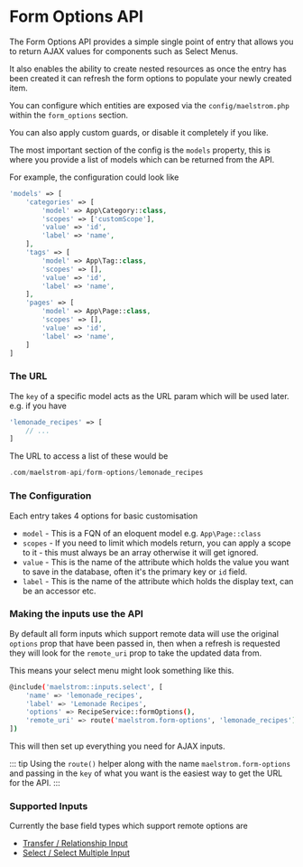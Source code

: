 # Form Options API

The Form Options API provides a simple single point of entry that allows you to return AJAX values for components such as Select Menus.

It also enables the ability to create nested resources as once the entry has been created it can refresh the form options to populate your newly created item.

You can configure which entities are exposed via the `config/maelstrom.php` within the `form_options` section.

You can also apply custom guards, or disable it completely if you like.

The most important section of the config is the `models` property, this is where you provide a list of models which can be returned from the API.

For example, the configuration could look like

```php
'models' => [
    'categories' => [
        'model' => App\Category::class,
        'scopes' => ['customScope'],
        'value' => 'id',
        'label' => 'name',
    ],
    'tags' => [
        'model' => App\Tag::class,
        'scopes' => [],
        'value' => 'id',
        'label' => 'name',
    ],
    'pages' => [
        'model' => App\Page::class,
        'scopes' => [],
        'value' => 'id',
        'label' => 'name',
    ]
]
```

### The URL

The `key` of a specific model acts as the URL param which will be used later. e.g. if you have

```php
'lemonade_recipes' => [
    // ...
]
```

The URL to access a list of these would be

```php
.com/maelstrom-api/form-options/lemonade_recipes
```

### The Configuration

Each entry takes 4 options for basic customisation

- `model` - This is a FQN of an eloquent model e.g. `App\Page::class`
- `scopes` - If you need to limit which models return, you can apply a scope to it - this must always be an array otherwise it will get ignored.
- `value` - This is the name of the attribute which holds the value you want to save in the database, often it's the primary key or `id` field.
- `label` - This is the name of the attribute which holds the display text, can be an accessor etc.

### Making the inputs use the API

By default all form inputs which support remote data will use the original `options` prop that have been passed in, then when a refresh is requested they will look for the `remote_uri` prop to take the updated data from.

This means your select menu might look something like this.

```bash
@include('maelstrom::inputs.select', [
    'name' => 'lemonade_recipes',
    'label' => 'Lemonade Recipes',
    'options' => RecipeService::formOptions(),
    'remote_uri' => route('maelstrom.form-options', 'lemonade_recipes'),
])
```

This will then set up everything you need for AJAX inputs.

::: tip
Using the `route()` helper along with the name `maelstrom.form-options` and passing in the `key` of what you want is the easiest way to get the URL for the API.
:::

### Supported Inputs

Currently the base field types which support remote options are

- [Transfer / Relationship Input](./fields.md#transfer--relationship)
- [Select / Select Multiple Input](./fields.md#select-menu)
